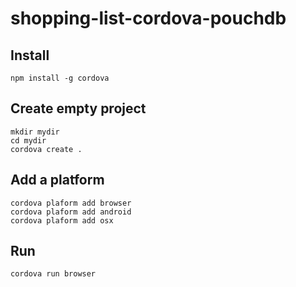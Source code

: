 # shopping-list-cordova-pouchdb


## Install

    npm install -g cordova
    
## Create empty project


    mkdir mydir
    cd mydir
    cordova create .
    
## Add a platform

    cordova plaform add browser
    cordova plaform add android
    cordova plaform add osx
    
## Run

    cordova run browser